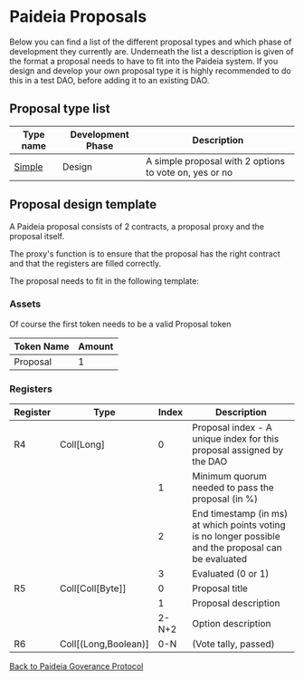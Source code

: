 # Paideia Proposals

Below you can find a list of the different proposal types and which phase of development they currently are. Underneath the list a description is given of the format a proposal needs to have to fit into the Paideia system. If you design and develop your own proposal type it is highly recommended to do this in a test DAO, before adding it to an existing DAO.

## Proposal type list

| Type name | Development Phase | Description |
| --- | --- | --- |
| [Simple](Simple/README.md) | Design | A simple proposal with 2 options to vote on, yes or no |

## Proposal design template

A Paideia proposal consists of 2 contracts, a proposal proxy and the proposal itself.

The proxy's function is to ensure that the proposal has the right contract and that the registers are filled correctly.

The proposal needs to fit in the following template:

### Assets

Of course the first token needs to be a valid Proposal token

| Token Name | Amount |
| --- | --- |
| Proposal | 1 |

### Registers

| Register | Type | Index | Description |
| --- | --- | --- | --- |
| R4 | Coll[Long] | 0 | Proposal index - A unique index for this proposal assigned by the DAO |
| | | 1 | Minimum quorum needed to pass the proposal (in %) |
| | | 2 | End timestamp (in ms) at which points voting is no longer possible and the proposal can be evaluated |
| | | 3 | Evaluated (0 or 1) |
| R5 | Coll[Coll[Byte]] | 0 | Proposal title |
| | | 1 | Proposal description |
| | | 2-N+2 | Option description | 
| R6 | Coll[(Long,Boolean)] | 0-N | (Vote tally, passed) |

[Back to Paideia Goverance Protocol](../README.md)